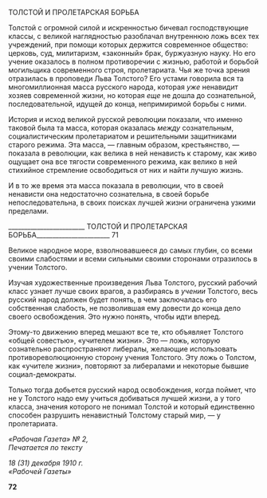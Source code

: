 ТОЛСТОЙ И ПРОЛЕТАРСКАЯ БОРЬБА

Толстой с огромной силой и искренностью бичевал господствующие классы, с вели­кой наглядностью разоблачал внутреннюю ложь всех тех учреждений, при помощи ко­торых держится современное общество: церковь, суд, милитаризм, «законный» брак, буржуазную науку. Но его учение оказалось в полном противоречии с жизнью, работой и борьбой могильщика современного строя, пролетариата. Чья же точка зрения отрази­лась в проповеди Льва Толстого? Его устами говорила вся та многомиллионная масса русского народа, которая _уже_ ненавидит хозяев современной жизни, но которая _еще_ не дошла до сознательной, последовательной, идущей до конца, непримиримой борьбы с ними.

История и исход великой русской революции показали, что именно таковой была та масса, которая оказалась _между_ сознательным, социалистическим пролетариатом и решительными защитниками старого режима. Эта масса, — главным образом, кресть­янство, — показала в революции, как велика в ней ненависть к старому, как живо ощу­щает она все тягости современного режима, как велико в ней стихийное стремление ос­вободиться от них и найти лучшую жизнь.

И в то же время эта масса показала в революции, что в своей ненависти она недоста­точно сознательна, в своей борьбе непоследовательна, в своих поисках лучшей жизни ограничена узкими пределами.

  

________________________ ТОЛСТОЙ И ПРОЛЕТАРСКАЯ БОРЬБА_______________________ 71

Великое народное море, взволновавшееся до самых глубин, со всеми своими слабо­стями и всеми сильными своими сторонами отразилось в учении Толстого.

Изучая художественные произведения Льва Толстого, русский рабочий класс узнает лучше своих врагов, а разбираясь в _учении_ Толстого, весь русский народ должен будет понять, в чем заключалась его собственная слабость, не позволившая ему довести до конца дело своего освобождения. Это нужно понять, чтобы идти вперед.

Этому-то движению вперед мешают все те, кто объявляет Толстого «общей сове­стью», «учителем жизни». Это — ложь, которую сознательно распространяют либера­лы, желающие использовать противореволюционную сторону учения Толстого. Эту ложь о Толстом, как «учителе жизни», повторяют за либералами и некоторые бывшие социал-демократы.

Только тогда добьется русский народ освобождения, когда поймет, что не у Толсто­го надо ему учиться добиваться лучшей жизни, а у того класса, значения которого не понимал Толстой и который единственно способен разрушить ненавистный Толстому старый мир, — у пролетариата.

_«Рабочая Газета» № 2,                                                                    Печатается по тексту_

_18 (31) декабря 1910 г.                                                                         «Рабочей Газеты»_

  

**72**